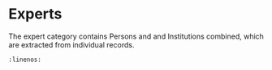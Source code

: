 # Experts

The expert category contains Persons and and Institutions combined, which are extracted from individual records.


```{literalinclude} ./graphs/expertTemplate.json
:linenos:
```
